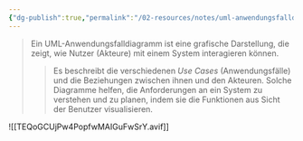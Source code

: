 ```yaml
---
{"dg-publish":true,"permalink":"/02-resources/notes/uml-anwendungsfalldiagramm/","tags":["GFN/prüfungsrelevant/AP1/vorbereitung"],"noteIcon":"","updated":"2025-03-05T11:09:02.344+01:00"}
---
```


>Ein UML-Anwendungsfalldiagramm ist eine grafische Darstellung, die zeigt, wie Nutzer (Akteure) mit einem System interagieren können. 
>>Es beschreibt die verschiedenen *Use Cases* (Anwendungsfälle) und die Beziehungen zwischen ihnen und den Akteuren. Solche Diagramme helfen, die Anforderungen an ein System zu verstehen und zu planen, indem sie die Funktionen aus Sicht der Benutzer visualisieren.

![[TEQoGCUjPw4PopfwMAIGuFwSrY.avif]]